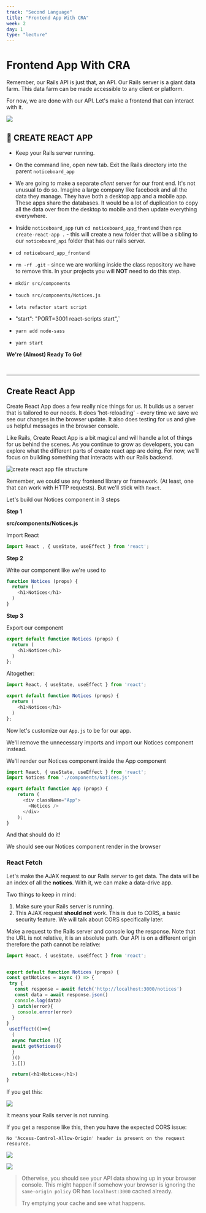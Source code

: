 ```yaml
---
track: "Second Language"
title: "Frontend App With CRA"
week: 2
day: 1
type: "lecture"
---
```


# Frontend App With CRA



Remember, our Rails API is just that, an API. Our Rails server is a giant data farm. This data farm can be made accessible to any client or platform.

For now, we are done with our API. Let's make a frontend that can interact with it.

![](https://i.imgur.com/zm4EeFX.png)

## &#x1F684; CREATE REACT APP

* Keep your Rails server running.

* On the command line, open new tab. Exit the Rails directory into the parent `noticeboard_app`

* We are going to make a separate _client_ server for our front end. It's not unusual to do so. Imagine a large company like facebook and all the data they manage. They have both a desktop app and a mobile app. These apps share the databases. It would be a lot of duplication to copy all the data over from the desktop to mobile and then update everything everywhere.

* Inside `noticeboard_app` run `cd noticeboard_app_frontend` then `npx create-react-app .` - this will create a new folder that will be a sibling to our `noticeboard_api` folder that has our rails server.

* `cd noticeboard_app_frontend`

* `rm -rf .git` - since we are working inside the class repository we have to remove this. In your projects you will **NOT** need to do this step.

* `mkdir src/components`

* `touch src/components/Notices.js`
* `lets refactor start script`
*  "start": "PORT=3001 react-scripts start",`
* `yarn add node-sass`
* `yarn start` 



**We're (Almost) Ready To Go!**

<br>
<hr>

## Create React App
Create React App does a few really nice things for us. It builds us a server that is tailored to our needs. It does 'hot-reloading' - every time we save we see our changes in the browser update. It also does testing for us and give us helpful messages in the browser console.

Like Rails, Create React App is a bit magical and will handle a lot of things for us behind the scenes. As you continue to grow as developers, you can explore what the different parts of create react app are doing. For now, we'll focus on building something that interacts with our Rails backend.

![create react app file structure](https://i.imgur.com/bzf5feu.png)


Remember, we could use any frontend library or framework. (At least, one that can work with HTTP requests). But we'll stick with `React`.


Let's build our Notices component in 3 steps

**Step 1**

**src/components/Notices.js**

Import React

```js
import React , { useState, useEffect } from 'react';

```
**Step 2**

Write our component like we're used to

```js
function Notices (props) {
  return (
    <h1>Notices</h1>
  )
}
```

**Step 3**

Export our component

```js
export default function Notices (props) {
  return (
    <h1>Notices</h1>
  )
};
```

Altogether:

```js
import React, { useState, useEffect } from 'react';

export default function Notices (props) {
  return (
    <h1>Notices</h1>
  )
};
```

Now let's customize our `App.js` to be for our app.

We'll remove the unnecessary imports and import our Notices component instead.

We'll render our Notices component inside the App component

```js
import React, { useState, useEffect } from 'react';
import Notices from './components/Notices.js'

export default function App (props) {
    return (
      <div className="App">
        <Notices />
      </div>
    );
}
```

And that should do it!

We should see our Notices component render in the browser

### React Fetch

Let's make the AJAX request to our Rails server to get data. The data will be an index of all the **notices**. With it, we can make a data-drive app.

Two things to keep in mind:

1. Make sure your Rails server is running.
2. This AJAX request **should not** work. This is due to CORS, a basic security feature. We will talk about CORS specifically later.

Make a request to the Rails server and console log the response. Note that the URL is not relative, it is an absolute path. Our API is on a different origin therefore the path cannot be relative:

```javascript
import React, { useState, useEffect } from 'react';


export default function Notices (props) {
const getNotices = async () => {
 try {
   const response = await fetch('http://localhost:3000/notices')
   const data = await response.json()
   console.log(data)
  } catch(error){
    console.error(error)
  }
} 
 useEffect(()=>{
  (
  async function (){
  await getNotices()
  }
  )()
  },[])

  return(<h1>Notices</h1>)
}

```

If you get this:

![](https://i.imgur.com/l8VZfgv.png)

It means your Rails server is not running.

If you get a response like this, then you have the expected CORS issue:

```
No 'Access-Control-Allow-Origin' header is present on the request resource.
```

![](https://i.imgur.com/jowW1st.png)

![](https://i.imgur.com/s2ruqcN.png)

> Otherwise, you should see your API data showing up in your browser console. This might happen if somehow your browser is ignoring the `same-origin policy` OR has `localhost:3000` cached already.
>
> Try emptying your cache and see what happens.

<br>
